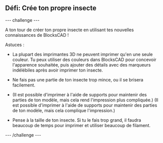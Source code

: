 ## Défi: Crée ton propre insecte

--- challenge ---

A ton tour de créer ton propre insecte en utilisant tes nouvelles connaissances de BlocksCAD !

Astuces :

+ La plupart des imprimantes 3D ne peuvent imprimer qu'en une seule couleur. Tu peux utiliser des couleurs dans BlocksCAD pour concevoir l'apparence souhaitée, puis ajouter des détails avec des marqueurs indélébiles après avoir imprimer ton insecte.

+ Ne fais pas une partie de ton insecte trop mince, ou il se brisera facilement.

+ (Il est possible d'imprimer à l'aide de supports pour maintenir des parties de ton modèle, mais cela rend l'impression plus compliquée.) (Il est possible d'imprimer à l'aide de supports pour maintenir des parties de ton modèle, mais cela complique l'impression.)

+ Pense à la taille de ton insecte. Si tu le fais trop grand, il faudra beaucoup de temps pour imprimer et utiliser beaucoup de filament.

--- /challenge ---



 




  
